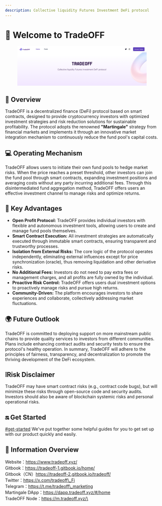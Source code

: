```yaml
---
description: Collective liquidity Futures Investment DeFi protocol
---
```


# 👋 Welcome to TradeOFF

<figure><img src=".gitbook/assets/image (1) (1).png" alt=""><figcaption></figcaption></figure>

## 📖 Overview

TradeOFF is a decentralized finance (DeFi) protocol based on smart contracts, designed to provide cryptocurrency investors with optimized investment strategies and risk reduction solutions for sustainable profitability. The protocol adopts the renowned **"Martingale"** strategy from financial markets and implements it through an innovative market integration mechanism to continuously reduce the fund pool's capital costs.

## 💻 Operating Mechanism

TradeOFF allows users to initiate their own fund pools to hedge market risks. When the price reaches a preset threshold, other investors can join the fund pool through smart contracts, expanding investment positions and averaging costs without any party incurring additional fees. Through this disintermediated fund aggregation method, TradeOFF offers users an effective investment channel to manage risks and optimize returns.

## 🌟 Key Advantages

* **Open Profit Protocol:** TradeOFF provides individual investors with flexible and autonomous investment tools, allowing users to create and manage fund pools themselves.
* **Smart Contract Execution:** All investment strategies are automatically executed through immutable smart contracts, ensuring transparent and trustworthy processes.
* **Isolation from External Risks:** The core logic of the protocol operates independently, eliminating external influences except for price synchronization (oracle), thus removing liquidation and other derivative risks.
* **No Additional Fees:** Investors do not need to pay extra fees or management charges, and all profits are fully owned by the individual.
* **Proactive Risk Control:** TradeOFF offers users dual investment options to proactively manage risks and pursue high returns.
* **Community-Driven:** The platform encourages investors to share experiences and collaborate, collectively addressing market fluctuations.

## 🌍 Future Outlook

TradeOFF is committed to deploying support on more mainstream public chains to provide quality services to investors from different communities. Plans include enhancing contract audits and security tests to ensure the protocol's healthy operation. In summary, TradeOFF will adhere to the principles of fairness, transparency, and decentralization to promote the thriving development of the DeFi ecosystem.

## ❕Risk Disclaimer

TradeOFF may have smart contract risks (e.g., contract code bugs), but will minimize these risks through open-source code and security audits. Investors should also be aware of blockchain systemic risks and personal operational risks.

## 🔛 Get Started

[#get-started](./#get-started "mention") We've put together some helpful guides for you to get set up with our product quickly and easily.

## 🔗 Information Overview

Website：https://www.tradeoff.xyz/ \
Gitbook：https://tradeoff-1.gitbook.io/home/ \
Gitbook（CN）https://tradeoff-2.gitbook.io/tradeoff/ \
Twitter：https://x.com/tradeoff\_Fi \
Telegram：https://t.me/tradeoff\_marketing \
Martingale DApp：https://dapp.tradeoff.xyz/#/home \
TradeOFF Node：https://m.tradeoff.xyz/\
